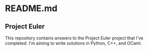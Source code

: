 # README.md
## Project Euler

This repository contains answers to the Project Euler project that I've completed. I'm aiming to write solutions in Python, C++, and OCaml.